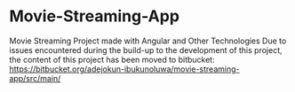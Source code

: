 # Movie-Streaming-App
Movie Streaming Project made with Angular and Other Technologies
Due to issues encountered during the build-up to the development of this project, the content of this project has been moved to bitbucket: https://bitbucket.org/adejokun-ibukunoluwa/movie-streaming-app/src/main/
